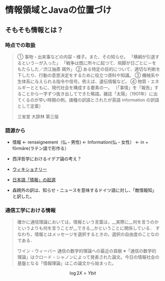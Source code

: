 # 情報領域とJavaの位置づけ

## そもそも情報とは？

### 時点での取扱
>① 事物・出来事などの内容・様子。また、その知らせ。 「横綱が引退するという－が入った」 「戦争は既に所々に起つて、飛脚が日ごとに－をもたらした／渋江抽斎 鷗外」
>② ある特定の目的について、適切な判断を下したり、行動の意思決定をするために役立つ資料や知識。
>③ 機械系や生体系に与えられる指令や信号。例えば、遺伝情報など。
>④ 物質・エネルギーとともに、現代社会を構成する要素の一。 〔「事情」を「報告」することから一字ずつ抜き出してできた略語。雑誌「太陽」（1901年）に出てくるのが早い時期の例。諸種の訳語とされたが英語 information の訳語として定着〕
>
> 三省堂 大辞林 第三版

### 語源から

- 情報 <- renseignement（仏・男性) <- Information(仏・女性） <- in + fōrmāre(ラテン語で形作る）
 - 西洋哲学におけるイデア論の考え？

- [ウィキショナリー](https://ja.wiktionary.org/wiki/informare#%E3%83%A9%E3%83%86%E3%83%B3%E8%AA%9E)
- [日本語「情報」の起源](http://www.cs.ube-c.ac.jp/kyouiku/siryou/jyouhou.html)
 - 森鴎外の訳は、知らせ・ニュースを意味するドイツ語に対し、「敵情報知」と訳した。


### 通信工学における情報

> 確かに通信理論においては，情報という言葉は，__実際に__何を言うのかというよりも何を言うことが__できる__かということに関係している．
> すなわち，情報とはメッセージを選択するときの，選択の自由度のことなのである．
>
> ワイン・ウィーバー 通信の数学的理論への最近の貢献
> ※「通信の数学的理論」はクロード・シャノンによって発表された論文。今日の情報社会の基盤となる「情報理論」はこの論文から始まった。

$$ \log{2}X = Y bit $$


